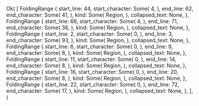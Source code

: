 Ok(
    [
        FoldingRange {
            start_line: 44,
            start_character: Some(
                4,
            ),
            end_line: 62,
            end_character: Some(
                41,
            ),
            kind: Some(
                Region,
            ),
            collapsed_text: None,
        },
        FoldingRange {
            start_line: 66,
            start_character: Some(
                4,
            ),
            end_line: 71,
            end_character: Some(
                36,
            ),
            kind: Some(
                Region,
            ),
            collapsed_text: None,
        },
        FoldingRange {
            start_line: 2,
            start_character: Some(
                0,
            ),
            end_line: 3,
            end_character: Some(
                93,
            ),
            kind: Some(
                Region,
            ),
            collapsed_text: None,
        },
        FoldingRange {
            start_line: 6,
            start_character: Some(
                0,
            ),
            end_line: 9,
            end_character: Some(
                8,
            ),
            kind: Some(
                Region,
            ),
            collapsed_text: None,
        },
        FoldingRange {
            start_line: 11,
            start_character: Some(
                0,
            ),
            end_line: 14,
            end_character: Some(
                8,
            ),
            kind: Some(
                Region,
            ),
            collapsed_text: None,
        },
        FoldingRange {
            start_line: 16,
            start_character: Some(
                0,
            ),
            end_line: 20,
            end_character: Some(
                8,
            ),
            kind: Some(
                Region,
            ),
            collapsed_text: None,
        },
        FoldingRange {
            start_line: 22,
            start_character: Some(
                0,
            ),
            end_line: 72,
            end_character: Some(
                17,
            ),
            kind: Some(
                Region,
            ),
            collapsed_text: None,
        },
    ],
)